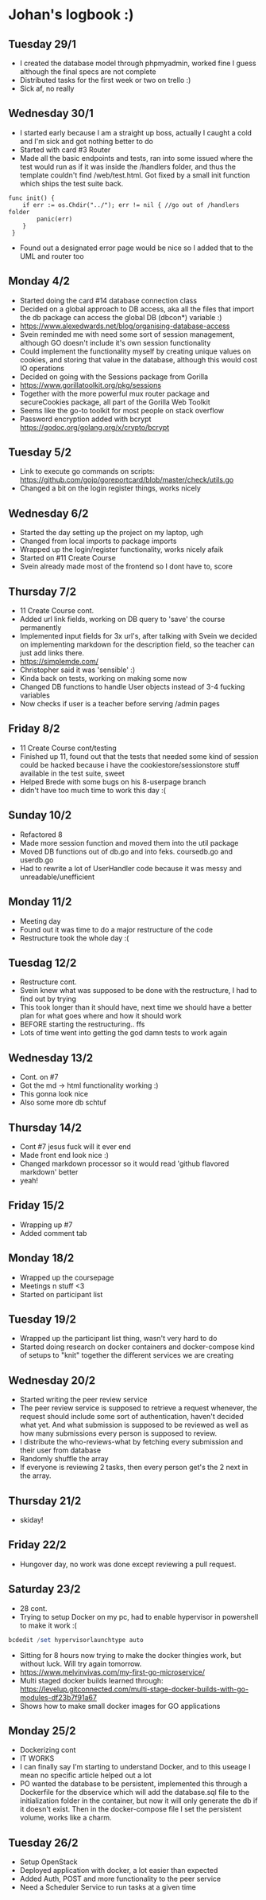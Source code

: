 Johan's logbook :)
==================

Tuesday 29/1
------------
* I created the database model through phpmyadmin, worked fine I guess although the final specs are not complete
* Distributed tasks for the first week or two on trello :)
* Sick af, no really

Wednesday 30/1
------------
* I started early because I am a straight up boss, actually I caught a cold and I'm sick and got 
nothing better to do
* Started with card #3 Router
* Made all the basic endpoints and tests, ran into some issued where the test would run as if it 
was inside the /handlers folder, and thus the template couldn't find /web/test.html. Got fixed by
a small init function which ships the test suite back.
```
func init() {
 	if err := os.Chdir("../"); err != nil { //go out of /handlers folder
 	    panic(err)
 	}
 }
```
* Found out a designated error page would be nice so I added that to the UML and router too

Monday 4/2
------------
* Started doing the card #14 database connection class
* Decided on a global approach to DB access, aka all the files that import the db package can access
the global DB (dbcon*) variable :)
* https://www.alexedwards.net/blog/organising-database-access
* Svein reminded me with need some sort of session management, although GO doesn't include it's own
session functionality
* Could implement the functionality myself by creating unique values on cookies, and storing that
value in the database, although this would cost IO operations
* Decided on going with the Sessions package from Gorilla
* https://www.gorillatoolkit.org/pkg/sessions
* Together with the more powerful mux router package and secureCookies package, all part of the Gorilla
Web Toolkit
* Seems like the go-to toolkit for most people on stack overflow
* Password encryption added with bcrypt https://godoc.org/golang.org/x/crypto/bcrypt

Tuesday 5/2
-----------
* Link to execute go commands on scripts: https://github.com/gojp/goreportcard/blob/master/check/utils.go
* Changed a bit on the login register things, works nicely

Wednesday 6/2
-----------
* Started the day setting up the project on my laptop, ugh
* Changed from local imports to package imports
* Wrapped up the login/register functionality, works nicely afaik
* Started on #11 Create Course
* Svein already made most of the frontend so I dont have to, score

Thursday 7/2
-----------
* 11 Create Course cont.
* Added url link fields, working on DB query to 'save' the course permanently
* Implemented input fields for 3x url's, after talking with Svein we decided
on implementing markdown for the description field, so the teacher
can just add links there.
* https://simplemde.com/
* Christopher said it was 'sensible' :)
* Kinda back on tests, working on making some now
* Changed DB functions to handle User objects instead of 3-4 fucking variables
* Now checks if user is a teacher before serving /admin pages

Friday 8/2
-----------
* 11 Create Course cont/testing
* Finished up 11, found out that the tests that needed some kind of session could be hacked because
i have the cookiestore/sessionstore stuff available in the test suite, sweet
* Helped Brede with some bugs on his 8-userpage branch
* didn't have too much time to work this day :(

Sunday 10/2
-----------
* Refactored 8
* Made more session function and moved them into the util package
* Moved DB functions out of db.go and into feks. coursedb.go and userdb.go
* Had to rewrite a lot of UserHandler code because it was messy and unreadable/unefficient

Monday 11/2
-----------
* Meeting day
* Found out it was time to do a major restructure of the code
* Restructure took the whole day :(

Tuesdag 12/2
-----------
* Restructure cont.
* Svein knew what was supposed to be done with the restructure, I had to find out by trying
* This took longer than it should have, next time we should have a better plan for what goes where and how it should work
* BEFORE starting the restructuring.. ffs
* Lots of time went into getting the god damn tests to work again

Wednesday 13/2
-----------
* Cont. on #7
* Got the md -> html functionality working :)
* This gonna look nice
* Also some more db schtuf

Thursday 14/2
-----------
* Cont #7 jesus fuck will it ever end
* Made front end look nice :)
* Changed markdown processor so it would read 'github flavored markdown' better
* yeah!

Friday 15/2
----------
* Wrapping up #7
* Added comment tab

Monday 18/2
----------
* Wrapped up the coursepage
* Meetings n stuff <3
* Started on participant list

Tuesday 19/2
----------
* Wrapped up the participant list thing, wasn't very hard to do
* Started doing research on docker containers and docker-compose kind of setups to "knit" together the different
services we are creating

Wednesday 20/2
----------
* Started writing the peer review service
* The peer review service is supposed to retrieve a request whenever, the request should include some sort of
authentication, haven't decided what yet. And what submission is supposed to be reviewed as well as how many
submissions every person is supposed to review.
* I distribute the who-reviews-what by fetching every submission and their user from database
* Randomly shuffle the array
* If everyone is reviewing 2 tasks, then every person get's the 2 next in the array.

Thursday 21/2
----------
* skiday!

Friday 22/2
----------
* Hungover day, no work was done except reviewing a pull request.

Saturday 23/2
----------
* 28 cont.
* Trying to setup Docker on my pc, had to enable hypervisor in powershell to make it work :(
```powershell
bcdedit /set hypervisorlaunchtype auto
```
* Sitting for 8 hours now trying to make the docker thingies work, but without luck. Will try again tomorrow.
* https://www.melvinvivas.com/my-first-go-microservice/
* Multi staged docker builds learned through: https://levelup.gitconnected.com/multi-stage-docker-builds-with-go-modules-df23b7f91a67
* Shows how to make small docker images for GO applications

Monday 25/2
----------
* Dockerizing cont
* IT WORKS
* I can finally say I'm starting to understand Docker, and to this useage I mean no specific article helped out a lot
* PO wanted the database to be persistent, implemented this through a Dockerfile for the dbservice which will add the 
database.sql file to the initialization folder in the container, but now it will only generate the db if it doesn't exist.
Then in the docker-compose file I set the persistent volume, works like a charm.

Tuesday 26/2
---------
* Setup OpenStack
* Deployed application with docker, a lot easier than expected
* Added Auth, POST and more functionality to the peer service
* Need a Scheduler Service to run tasks at a given time